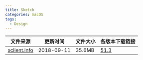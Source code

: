 ```yaml
---
title: Sketch
categories: macOS
tags:
  - Design
---
```



| 文件来源                                  | 更新时间   | 文件大小 | 各版本下载链接                                               |
| ----------------------------------------- | ---------- | -------- | ------------------------------------------------------------ |
| <div class="unknown">[xclient.info](http://xclient.info/s/sketch.html)</div> | 2018-09-11 | 35.6MB   | [51.3](https://img.vim-cn.com/9e/321d19945e496f6af79e430c2c6c0eff00ad02.zip) |

